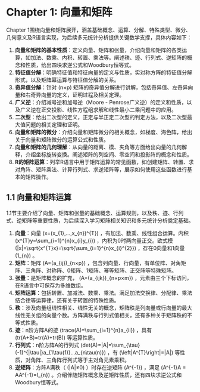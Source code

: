 # Chapter 1: 向量和矩阵
Chapter 1围绕向量和矩阵展开，涵盖基础概念、运算、分解、特殊类型、微分、几何意义及R语言实现，为后续多元统计分析提供关键数学支撑，具体内容如下：

1. **向量和矩阵的基本性质**：定义向量、矩阵和张量，介绍向量和矩阵的各类运算，如加法、数乘、内积、转置、乘法等。阐述秩、迹、行列式、逆矩阵的概念和性质，给出四块求逆公式和Woodbury恒等式。
2. **特征值分解**：明确特征值和特征向量的定义与性质，实对称方阵的特征值分解形式，以及矩阵幂运算与特征值分解的关系。
3. **奇异值分解**：针对 \(n×p\) 矩阵的奇异值分解进行讲解，包括奇异值、左奇异向量和右奇异向量的定义，证明过程及相关定理。
4. **广义逆**：介绍减号逆和加号逆（Moore - Penrose广义逆）的定义和性质，以及广义逆在正交投影、线性方程组求解和线性最小二乘问题中的应用。
5. **二次型**：给出二次型的定义，正定与半正定二次型的判定方法，以及二次型最大值问题的相关定理和证明。
6. **向量和矩阵的微分**：介绍向量和矩阵微分的相关概念，如梯度、海色阵，给出关于向量和矩阵微分的运算公式和性质。
7. **向量和矩阵的几何理解**：从向量的距离、模、夹角等方面给出向量的几何解释，介绍坐标旋转变换。阐述矩阵的列空间、零空间和投影阵的概念和性质。
8. **R的矩阵运算**：列举R语言中用于矩阵运算的常见函数，如创建矩阵、转置、求对角阵、矩阵乘法、计算行列式、求逆矩阵等，展示如何使用这些函数进行基本的矩阵操作。 
## 1.1 向量和矩阵运算
1.1节主要介绍了向量、矩阵和张量的基础概念、运算规则，以及秩、迹、行列式、逆矩阵等重要性质，为后续深入学习矩阵相关知识和多元统计分析奠定基础。

1. **向量**：向量 \(x=(x_{1},...,x_{n})^{T}\) ，有加法、数乘、线性组合运算。内积 \(x^{T}y=\sum_{i=1}^{n}x_{i}y_{i}\) ，内积为0时两向量正交。欧式模 \(\|x\|=\sqrt{x^{T}x}=\sqrt{\sum_{i=1}^{n}x_{i}^{2}}\) ，存在0向量和1向量 \(1_{n}\) 。
2. **矩阵**：矩阵 \(A=(a_{ij})_{n×p}\) ，包含列向量、行向量，有单位阵、对角矩阵、三角阵、对称阵、0矩阵、1矩阵、幂等矩阵、正交阵等特殊矩阵。
3. **张量**：是矩阵概念的扩充， \(A=(a_{ijk})_{n×p×m}\) ，元素由三个下标访问，在R语言中可保存为多维数组。
4. **矩阵运算**：包括转置、加减法、数乘、乘法。满足加法交换律、分配律、乘法结合律等运算律，还有关于转置的特殊性质。
5. **秩**：涉及向量组线性相关、线性无关的概念，矩阵秩是列向量或行向量的最大线性无关组的向量个数。方阵满秩与行列式值相关，还有多种关于矩阵秩的不等式性质。
6. **迹**：n阶方阵A的迹 \(trace(A)=\sum_{i=1}^{n}a_{ii}\) ，具有 \(tr(A+B)=tr(A)+tr(B)\) 等运算性质。
7. **行列式**：n阶方阵A的行列式 \(det(A)=|A|=\sum_{\tau}(-1)^{|\tau|}a_{1\tau(1)}...a_{n\tau(n)}\) ，有 \(\left|A^{T}\right|=|A|\) 等性质，对角阵、三角阵行列式等于主对角元素乘积。
8. **逆矩阵**：方阵A满秩（ \(|A|≠0\) ）时存在逆矩阵 \(A^{-1}\) ，满足 \(A^{-1}A = AA^{-1}=I_{n}\) 。介绍伴随矩阵概念及逆矩阵性质，还有四块求逆公式和Woodbury恒等式。 